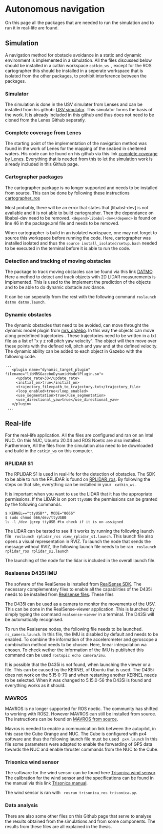 # Autonomous navigation

On this page all the packages that are needed to run the simulation and to run it in real-life are found.

## Simulation
A navigation method for obstacle avoidance in a static and dynamic environment is implemented in a simulation. All the files discussed below should be installed in a  catkin workspace ```catkin_ws ```, except for the ROS cartographer this should be installed in a seperate workspace that is isolated from the other packages, to prohibit interference between the packages. 

### Simulator
The simulation is done in the USV simulater from Lenses and can be installed from his github: [USV simulator](https://github.com/jhlenes/usv_simulator). This simulator forms the basis of the work. It is already included in this github and thus does not need to be cloned from the Lenes Github seperatly.

### Complete coverage from Lenes
The starting point of the implementation of the navigation method was found in the work of Lenes for the mapping of the seabed in sheltered waters. His code can be found on his github via this link [complete coverage by Lenes](https://github.com/jhlenes/complete_coverage). Everything that is needed from this to let the simulation work is already included in this Github page.

### Cartographer packages
The cartographer package is no longer supported and needs to be installed from source. This can be done by following these instructions [cartographer_ros](https://google-cartographer-ros.readthedocs.io/en/latest/compilation.html#)

Most probably, there will be an error that states that [libabsl-dev] is not available and it is not able to build cartographer. Then the dependance  on libabsl-dev need to be removed. ```<depend>libabsl-dev</depend>``` is found on line 46 in the package.xml file and needs to be removed.

When cartographer is build in an isolated workspace, one may not forget to source this workspace before running the code. Here, cartographer was installed isolated and thus the ```source install_isolated/setup.bash``` needed to be executed in the terminal before it is able to run the code.

### Detection and tracking of moving obstacles
The package to track moving obstacles can be found via this link [DATMO](https://github.com/kostaskonkk/datmo). Here a method to detect and track objects with 2D LIDAR measurements is implemented. This is used to the implement the prediction of the objects and to be able to do dynamic obstacle avoidance.

It can be ran seperatly from the rest with the following command ```roslaunch datmo datmo.launch```.

### Dynamic obstacles 
The dynamic obstacles that need to be avoided, can move throught the dynamic model plugin from [mrs_gazebo](https://github.com/ctu-mrs/mrs_gazebo_common_resources/tree/master/src/sensor_and_model_plugins?fbclid=IwAR12X8kWBT4RaV9GM4QtEslgTVqEDQwI0NRynIj4jqFpsvYlJRhzXDzDaJE). In this way the objects can move along predefined trajectories .
 These trajectories need to be written in a txt file as a list of "x y z roll pitch yaw velocity". The object will then move over these points with the defined roll, pitch and yaw and at the defined velocity. The dynamic ability can be added to each object in Gazebo with the following code.
 ```
 ...
    <plugin name="dynamic_target_plugin" filename="libMRSGazeboDynamicModelPlugin.so">
      <update_rate>30</update_rate>
      <initial_on>true</initial_on>
      <trajectory_file>path_to_trajectory.txt</trajectory_file>
      <loop_enabled>true</loop_enabled>
      <use_segmentation>true</use_segmentation>
      <use_directional_yaw>true</use_directional_yaw>
    </plugin>
  ...
 ```

## Real-life
For the real-life application. All the files are configured and ran on an Intel NUC. On this NUC, Ubuntu 20.04 and ROS Noetic are also installed. Furthermore, All the files from the simulation also need to be downloaded and build in the ```catkin_ws``` on this computer.

### RPLIDAR S1 
The RPLIDAR S1 is used in real-life for the detection of obstacles. The SDK to be able to run the RPLIDAR is found on [RPLIDAR_ros](https://github.com/Slamtec/rplidar_ros). By following the steps on that site, everything can be installed in your ``` catkin_ws```.

It is important when you want to use the LIDAR that it has the appropriate permissions. If the LIDAR is on port 
``` ttyUSB0 ``` the permissions can be granted by the following commands.

```
$ KERNEL=="ttyUSB*", MODE="0666"
$ sudo chmod 666/dev/ttyUSB0
ls -l /dev |grep ttyUSB #to check if it is on assigned
```
The LIDAR can be tested to see if it works by running the following launch file ``` roslaunch rplidar_ros view_rplidar_s1.launch```. This launch file also opens a visual representation in RVIZ. To launch the node that sends the message without RVIZ, the following launch file needs to be ran ``` roslaunch rplidar_ros rplidar_s1.launch```

The launching of the node for the lidar is included in the overall launch file.

### Realsense D435i IMU
The sofware of the RealSense is installed from [RealSense SDK](https://github.com/IntelRealSense/librealsense/blob/master/doc/distribution_linux.md#installing-the-packages). The necessary complementary files to enable all the capabilities of the D435i needs to be installed from [Realsense files](https://github.com/leggedrobotics/realsense-ros-rsl?fbclid=IwAR1UiCX0Tg-nl2NwrTvhwvcD0TtjAlMupl90yzODqZLOk2yu52TKlvp6EVw). These files 

The D435i can be used as a camera to monitor the movements of the USV. This can be done in the RealSense-viewer application. This is launched by simply typing the command ```realsense-viewer``` in a terminal. The D435i will be automatically recognised.

To run the Realsense nodes, the following file needs to be launched. ```rs_camera.launch```. In this file, the IMU is disabled by default and needs to be enabled. To combine the information of the accelerometer and gyroscope a combination method needs to be chosen. Here, linear interpolation wa chosen. To check wether the information of the IMU is published this command can be used ```rostopic echo camera/imu```.


It is possible that the D435i is not found, when launching the viewer or a file. This can be caused by the KERNEL of Ubuntu that is used. The D435i does not work on the 5.15 0-70 and when restarting another KERNEL needs to be selected. When it was changed to 5.15.0-56 the D435i is found and everything works as it should.


### MAVROS
MAVROS is no longer supported for ROS noetic. The community has shifted to working with ROS2. However MAVROS can still be installed from source. The instructions can be found on [MAVROS from source](https://github.com/mavlink/mavros/tree/master/mavros#installation). 

Mavros is needed to enable a communication link between the autopilot, in this case the Cube Orange and NUC. The Cube is configured with px4 software and thus the following launch file must be used ``` px4.launch``` In this file some parameters were adapted to enable the forwarding of GPS data towards the NUC and enable thruster commands from the NUC to the Cube.



### Trisonica wind sensor 
The software for the wind sensor can be found here [Trisonica wind sensor](https://github.com/vanbreugel-lab/trisonica_ros). The calibration for the wind sensor and the specifications can be found in the manual via this link [Trisonica manual](https://anemoment.com/wp-content/uploads/2019/04/Trisonica-Mini-User-Manual-Ap2019.pdf).

The wind sensor is ran with ``` rosrun trisonica_ros trisonica.py```. 

### Data analysis
There are also some other files on this Github page that serve to analyse the results obtained from the simulations and from some components. The results from these files are all explained in the thesis.
